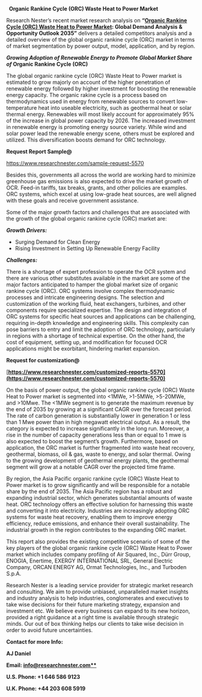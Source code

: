 ﻿` `**Organic Rankine Cycle (ORC) Waste Heat to Power Market** 

Research Nester’s recent market research analysis on **“[Organic Rankine Cycle (ORC) Waste Heat to Power Market](https://www.researchnester.com/reports/orc-waste-heat-to-power-market/5570): Global Demand Analysis & Opportunity Outlook 2035”** delivers a detailed competitors analysis and a detailed overview of the global organic rankine cycle (ORC) market in terms of market segmentation by power output, model, application, and by region.

***Growing Adoption of Renewable Energy to Promote Global Market Share of* Organic Rankine Cycle (ORC)**

The global organic rankine cycle (ORC) Waste Heat to Power market is estimated to grow majorly on account of the higher penetration of renewable energy followed by higher investment for boosting the renewable energy capacity. The organic rakine cycle is a process based on thermodynamics used in energy from renewable sources to convert low-temperature heat into useable electricity, such as geothermal heat or solar thermal energy. Renewables will most likely account for approximately 95% of the increase in global power capacity by 2026. The increased investment in renewable energy is promoting energy source variety. While wind and solar power lead the renewable energy scene, others must be explored and utilized. This diversification boosts demand for ORC technology.

**Request Report Sample@** 

<https://www.researchnester.com/sample-request-5570> 

Besides this, governments all across the world are working hard to minimize greenhouse gas emissions is also expected to drive the market growth of OCR. Feed-in tariffs, tax breaks, grants, and other policies are examples. ORC systems, which excel at using low-grade heat sources, are well aligned with these goals and receive government assistance.

Some of the major growth factors and challenges that are associated with the growth of the global organic rankine cycle (ORC) market are:

***Growth Drivers:***

- Surging Demand for Clean Energy
- Rising Investment in Setting Up Renewable Energy Facility

***Challenges:***

There is a shortage of expert profession to operate the OCR system and there are various other substitutes available in the market are some of the major factors anticipated to hamper the global market size of organic rankine cycle (ORC). ORC systems involve complex thermodynamic processes and intricate engineering designs. The selection and customization of the working fluid, heat exchangers, turbines, and other components require specialized expertise. The design and integration of ORC systems for specific heat sources and applications can be challenging, requiring in-depth knowledge and engineering skills. This complexity can pose barriers to entry and limit the adoption of ORC technology, particularly in regions with a shortage of technical expertise. On the other hand, the cost of equipment, setting up, and modification for focused OCR applications might be exorbitant, hindering market expansion.

**Request for customization@** 

[**https://www.researchnester.com/customized-reports-5570](https://www.researchnester.com/customized-reports-5570)** 

On the basis of power output, the global organic rankine cycle (ORC) Waste Heat to Power market is segmented into <1MWe, >1-5MWe, >5-20MWe, and >10Mwe. The <1MWe segment is to generate the maximum revenue by the end of 2035 by growing at a significant CAGR over the forecast period. The rate of carbon generation is substantially lower in generation 1 or less than 1 Mwe power than in high megawatt electrical output. As a result, the category is expected to increase significantly in the long run. Moreover, a rise in the number of capacity generations less than or equal to 1 mwe is also expected to boost the segment’s growth. Furthermore, based on application, the ORC market is further fragmented into waste heat recovery, geothermal, biomass, oil & gas, waste to energy, and solar thermal. Owing to the growing development of geothermal energy plants, the geothermal segment will grow at a notable CAGR over the projected time frame.

By region, the Asia Pacific organic rankine cycle (ORC) Waste Heat to Power market is to grow significantly and will be responsible for a notable share by the end of 2035. The Asia Pacific region has a robust and expanding industrial sector, which generates substantial amounts of waste heat. ORC technology offers an effective solution for harnessing this waste and converting it into electricity.  Industries are increasingly adopting ORC systems for waste heat recovery, enabling them to improve energy efficiency, reduce emissions, and enhance their overall sustainability. The industrial growth in the region contributes to the expanding ORC market. 

This report also provides the existing competitive scenario of some of the key players of the global organic rankine cycle (ORC) Waste Heat to Power market which includes company profiling of Air Squared, Inc., Dürr Group, ENOGIA, Enertime, EXERGY INTERNATIONAL SRL, General Electric Company, ORCAN ENERGY AG, Ormat Technologies, Inc., and Turboden S.p.A.

Research Nester is a leading service provider for strategic market research and consulting. We aim to provide unbiased, unparalleled market insights and industry analysis to help industries, conglomerates and executives to take wise decisions for their future marketing strategy, expansion and investment etc. We believe every business can expand to its new horizon, provided a right guidance at a right time is available through strategic minds. Our out of box thinking helps our clients to take wise decision in order to avoid future uncertainties.

**Contact for more Info:**

**AJ Daniel**

**Email: [info@researchnester.com**](mailto:info@researchnester.com)**

**U.S. Phone: +1 646 586 9123** 

**U.K. Phone: +44 203 608 5919**
